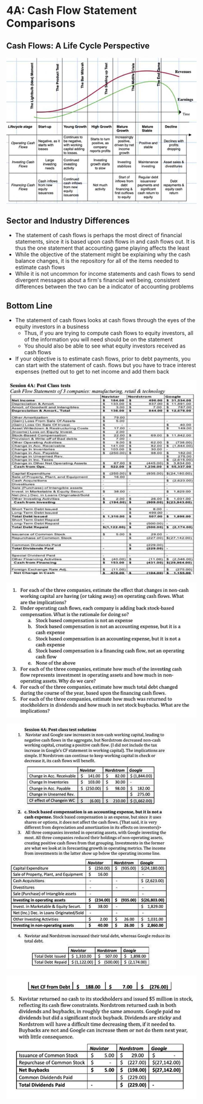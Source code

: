 # 4A: Cash Flow Statement Comparisons

## Cash Flows: A Life Cycle Perspective

![image](../../media/Accounting-for-Finance_4A-Cash-Flow-Statement-Comparisons-image1.jpg)

## Sector and Industry Differences

- The statement of cash flows is perhaps the most direct of financial statements, since it is based upon cash flows in and cash flows out. It is thus the one statement that accounting game playing affects the least
- While the objective of the statement might be explaining why the cash balance changes, it is the repository for all of the items needed to estimate cash flows
- While it is not uncommon for income statements and cash flows to send divergent messages about a firm's financial well being, consistent differences between the two can be a indicator of accounting problems

## Bottom Line

- The statement of cash flows looks at cash flows through the eyes of the equity investors in a business
    - Thus, if you are trying to compute cash flows to equity investors, all of the information you will need should be on the statement
    - You should also be able to see what equity investors received as cash flows
- If your objective is to estimate cash flows, prior to debt payments, you can start with the statement of cash. flows but you have to trace interest expenses (netted out to get to net income and add them back

![image](../../media/Accounting-for-Finance_4A-Cash-Flow-Statement-Comparisons-image2.jpg)

![image](../../media/Accounting-for-Finance_4A-Cash-Flow-Statement-Comparisons-image3.jpg)

![image](../../media/Accounting-for-Finance_4A-Cash-Flow-Statement-Comparisons-image4.jpg)

![image](../../media/Accounting-for-Finance_4A-Cash-Flow-Statement-Comparisons-image5.jpg)
